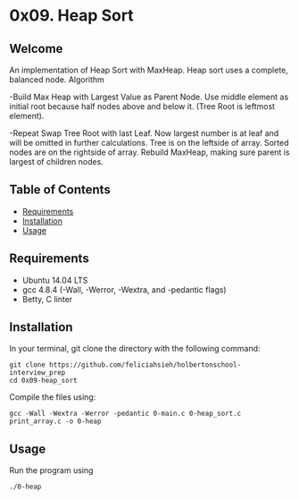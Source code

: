 # 0x09. Heap Sort

## Welcome
An implementation of Heap Sort with MaxHeap. Heap sort uses a complete, balanced node.
Algorithm

-Build Max Heap with Largest Value as Parent Node.
 Use middle element as initial root because half nodes above and below it.
 (Tree Root is leftmost element).

-Repeat
   Swap Tree Root with last Leaf. Now largest number is at leaf and will be omitted in further calculations. Tree is on the leftside of array. Sorted nodes are on the rightside of array.
   Rebuild MaxHeap, making sure parent is largest of children nodes.


## Table of Contents
* [Requirements](#requirements)
* [Installation](#installation)
* [Usage](#usage)

## Requirements
* Ubuntu 14.04 LTS
* gcc 4.8.4 (-Wall, -Werror, -Wextra, and -pedantic flags)
* Betty, C linter

## Installation
In your terminal, git clone the directory with the following command:
```
git clone https://github.com/feliciahsieh/holbertonschool-interview_prep
cd 0x09-heap_sort
```

Compile the files using:

```
gcc -Wall -Wextra -Werror -pedantic 0-main.c 0-heap_sort.c print_array.c -o 0-heap
```

## Usage

Run the program using

```
./0-heap
```
